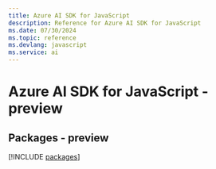 ```yaml
---
title: Azure AI SDK for JavaScript
description: Reference for Azure AI SDK for JavaScript
ms.date: 07/30/2024
ms.topic: reference
ms.devlang: javascript
ms.service: ai
---
```

# Azure AI SDK for JavaScript - preview
## Packages - preview
[!INCLUDE [packages](ai-index.md)]